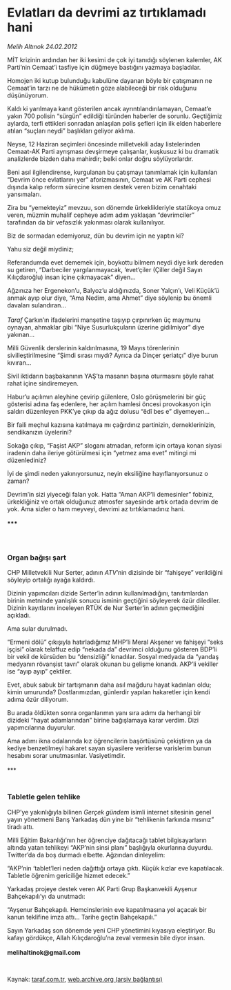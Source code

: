 # Evlatları da devrimi az tırtıklamadı hani

*Melih Altınok 24.02.2012*

<div class="yazi"><p>MİT krizinin ardından her iki kesimi de çok iyi tanıdığı söylenen kalemler, AK Parti’nin Cemaat’i tasfiye için düğmeye bastığını yazmaya başladılar.</p>
<p>Homojen iki kutup bulunduğu kabulüne dayanan böyle bir çatışmanın ne Cemaat’in tarzı ne de hükümetin göze alabileceği bir risk olduğunu düşünüyorum.</p>
<p>Kaldı ki yarılmaya kanıt gösterilen ancak ayrıntılandırılamayan, Cemaat’e yakın 700 polisin “sürgün” edildiği türünden haberler de sorunlu. Geçtiğimiz aylarda, terfi ettikleri sonradan anlaşılan polis şefleri için ilk elden haberlere atılan “suçları neydi” başlıkları geliyor aklıma.</p>
<p>Neyse, 12 Haziran seçimleri öncesinde milletvekili aday listelerinden Cemaat-AK Parti ayrışması devşirmeye çalışanlar, kuşkusuz ki bu dramatik analizlerde bizden daha mahirdir; belki onlar doğru söylüyorlardır.</p>
<p>Beni asıl ilgilendirense, kurgulanan bu çatışmayı tanımlamak için kullanılan “Devrim önce evlatlarını yer” aforizmasının, Cemaat ve AK Parti cephesi dışında kalıp reform sürecine kısmen destek veren bizim cenahtaki yansımaları. </p>
<p>Zira bu “yemekteyiz” mevzuu, son dönemde ürkeklikleriyle statükoya omuz veren, müzmin muhalif cepheye adım adım yaklaşan “devrimciler” tarafından da bir vefasızlık yakınması olarak kullanılıyor.</p>
<p>Biz de sormadan edemiyoruz, dün bu devrim için ne yaptın ki?</p>
<p>Yahu siz değil miydiniz;</p>
<p>Referandumda evet dememek için, boykottu bilmem neydi diye kırk dereden su getiren, “Darbeciler yargılanmayacak, ‘evet’çiler (Çiller değil Sayın Kılıçdaroğlu) insan içine çıkmayacak” diyen...</p>
<p>Ağzınıza her Ergenekon’u, Balyoz’u aldığınızda, Soner Yalçın’ı, Veli Küçük’ü anmak ayıp olur diye, “Ama Nedim, ama Ahmet” diye söylenip bu önemli davaları sulandıran...<br/><br/><i>Taraf</i> Çarkın’ın ifadelerini manşetine taşıyıp çırpınırken üç maymunu oynayan, ahmaklar gibi “Niye Susurlukçuların üzerine gidilmiyor” diye yakınan...</p>
<p>Milli Güvenlik derslerinin kaldırılmasına, 19 Mayıs törenlerinin sivilleştirilmesine “Şimdi sırası mıydı? Ayrıca da Dinçer şeriatçı” diye burun kıvıran...</p>
<p>Sivil iktidarın başbakanının YAŞ’ta masanın başına oturmasını şöyle rahat rahat içine sindiremeyen.</p>
<p>Habur’u açılımın aleyhine çevirip gülenlere, Oslo görüşmelerini bir güç gösterisi adına faş edenlere, her açılım hamlesi öncesi provokasyon için saldırı düzenleyen PKK’ye çıkıp da ağız dolusu “êdî bes e” diyemeyen...</p>
<p>Bir faili meçhul kazısına katılmaya mı çağırdınız partinizin, derneklerinizin, sendikanızın üyelerini?</p>
<p>Sokağa çıkıp, “Faşist AKP” sloganı atmadan, reform için ortaya konan siyasi iradenin daha ileriye götürülmesi için “yetmez ama evet” mitingi mi düzenlediniz?</p>
<p>İyi de şimdi neden yakınıyorsunuz, neyin eksiliğine hayıflanıyorsunuz o zaman?</p>
<p>Devrim’in sizi yiyeceği falan yok. Hatta “Aman AKP’li demesinler” fobiniz, ürkekliğiniz ve ortak olduğunuz atmosfer sayesinde artık ortada devrim de yok. Ama sizler o ham meyveyi, devrimi az tırtıklamadınız hani.<br/><br/><b>***<br/> </b></p>
<h3><br/>Organ bağışı şart</h3>
<p>CHP Milletvekili Nur Serter, adının <i>ATV</i>’nin dizisinde bir “fahişeye” verildiğini söyleyip ortalığı ayağa kaldırdı. </p>
<p>Dizinin yapımcıları dizide Serter’in adının kullanılmadığını, tanıtımlardan birinin metninde yanlışlık sonucu isminin geçtiğini söyleyerek özür dilediler. Dizinin kayıtlarını inceleyen RTÜK de Nur Serter’in adının geçmediğini açıkladı.</p>
<p>Ama sular durulmadı. </p>
<p>“Ermeni dölü” çıkışıyla hatırladığımız MHP’li Meral Akşener ve fahişeyi “seks işçisi” olarak telaffuz edip “nekada da” devrimci olduğunu gösteren BDP’li bir vekil de kürsüden bu “densizliği” kınadılar. Sosyal medyada da “yandaş medyanın rövanşist tavrı” olarak okunan bu gelişme kınandı. AKP’li vekiller ise “ayıp ayıp” çektiler.</p>
<p>Evet, abuk sabuk bir tartışmanın daha asıl mağduru hayat kadınları oldu; kimin umurunda? Dostlarımızdan, günlerdir yapılan hakaretler için kendi adıma özür diliyorum. </p>
<p>Bu arada öldükten sonra organlarımın yanı sıra adımı da herhangi bir dizideki “hayat adamlarından” birine bağışlamaya karar verdim. Dizi yapımcılarına duyurulur. </p>
<p>Ama adımı ikna odalarında kız öğrencilerin başörtüsünü çekiştiren ya da kediye benzetilmeyi hakaret sayan siyasilere verirlerse varislerim bunun hesabını sorar unutmasınlar. Vasiyetimdir.<br/><br/>*** <br/></p>
<h3><br/>Tabletle gelen tehlike</h3>
<p>CHP’ye yakınlığıyla bilinen <i>Gerçek gündem</i> isimli internet sitesinin genel yayın yönetmeni Barış Yarkadaş dün yine bir “tehlikenin farkında mısınız” tiradı attı.</p>
<p>Milli Eğitim Bakanlığı’nın her öğrenciye dağıtacağı tablet bilgisayarların altında yatan tehlikeyi “AKP’nin sinsi planı” başlığıyla okurlarına duyurdu. Twitter’da da boş durmadı elbette. Ağzından dinleyelim:</p>
<p>“AKP’nin ‘tablet’leri neden dağıttığı ortaya çıktı. Küçük kızlar eve kapatılacak. Tabletle öğrenim gericiliğe hizmet edecek.”</p>
<p>Yarkadaş projeye destek veren AK Parti Grup Başkanvekili Ayşenur Bahçekapılı’yı da unutmadı:</p>
<p>“Ayşenur Bahçekapılı. Hemcinslerinin eve kapatılmasına yol açacak bir kanun teklifine imza attı... Tarihe geçtin Bahçekapılı.”</p>
<p>Sayın Yarkadaş son dönemde yeni CHP yönetimini kıyasıya eleştiriyor. Bu kafayı gördükçe, Allah Kılıçdaroğlu’na zeval vermesin bile diyor insan.<br/><br/><b>melihaltinok@gmail.com</b></p>
<p><b> </b></p>
</div>

Kaynak: [taraf.com.tr](http://www.taraf.com.tr/melih-altinok/makale-evlatlari-da-devrimi-az-tirtiklamadi-hani.htm), [web.archive.org (arşiv bağlantısı)](http://web.archive.org/web/20130912232841/http://www.taraf.com.tr/melih-altinok/makale-evlatlari-da-devrimi-az-tirtiklamadi-hani.htm)
